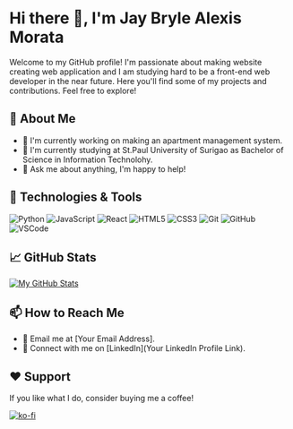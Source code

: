 # Hi there 👋, I'm Jay Bryle Alexis Morata


Welcome to my GitHub profile! I'm passionate about making website creating web application and I am studying hard to be a front-end web developer in the near future. Here you'll find some of my projects and contributions. Feel free to explore!

## 🚀 About Me

- 🔭 I'm currently working on making an apartment management system.
- 🌱 I'm currently studying at St.Paul University of Surigao as Bachelor of Science in Information Technolohy. 
- 💬 Ask me about anything, I'm happy to help!

## 🔧 Technologies & Tools

![Python](https://img.shields.io/badge/-Python-3776AB?style=flat-square&logo=python&logoColor=white)
![JavaScript](https://img.shields.io/badge/-JavaScript-F7DF1E?style=flat-square&logo=javascript&logoColor=black)
![React](https://img.shields.io/badge/-React-61DAFB?style=flat-square&logo=react&logoColor=white)
![HTML5](https://img.shields.io/badge/-HTML5-E34F26?style=flat-square&logo=html5&logoColor=white)
![CSS3](https://img.shields.io/badge/-CSS3-1572B6?style=flat-square&logo=css3&logoColor=white)
![Git](https://img.shields.io/badge/-Git-F05032?style=flat-square&logo=git&logoColor=white)
![GitHub](https://img.shields.io/badge/-GitHub-181717?style=flat-square&logo=github&logoColor=white)
![VSCode](https://img.shields.io/badge/-VSCode-007ACC?style=flat-square&logo=visual-studio-code&logoColor=white)

## 📈 GitHub Stats

[![My GitHub Stats](https://github-readme-stats.vercel.app/api?username=YourUsername&show_icons=true&theme=radical)](https://github.com/YourUsername)



## 📫 How to Reach Me

- 📧 Email me at [Your Email Address].
- 💬 Connect with me on [LinkedIn](Your LinkedIn Profile Link).

## ❤️ Support

If you like what I do, consider buying me a coffee!

[![ko-fi](https://ko-fi.com/img/githubbutton_sm.svg)](https://ko-fi.com/YourUsername)

